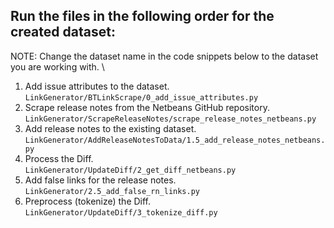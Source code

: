 ## Run the files in the following order for the created dataset:
NOTE: Change the dataset name in the code snippets below to the dataset you are working with. \
1. Add issue attributes to the dataset. \
`LinkGenerator/BTLinkScrape/0_add_issue_attributes.py` 
2. Scrape release notes from the Netbeans GitHub repository. \
`LinkGenerator/ScrapeReleaseNotes/scrape_release_notes_netbeans.py`
3. Add release notes to the existing dataset. \
`LinkGenerator/AddReleaseNotesToData/1.5_add_release_notes_netbeans.py` 
4. Process the Diff. \
`LinkGenerator/UpdateDiff/2_get_diff_netbeans.py`
5. Add false links for the release notes. \
`LinkGenerator/2.5_add_false_rn_links.py`
6. Preprocess (tokenize) the Diff. \
`LinkGenerator/UpdateDiff/3_tokenize_diff.py`